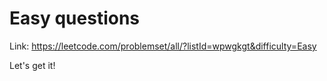 # Easy questions

Link: https://leetcode.com/problemset/all/?listId=wpwgkgt&difficulty=Easy

Let's get it!
